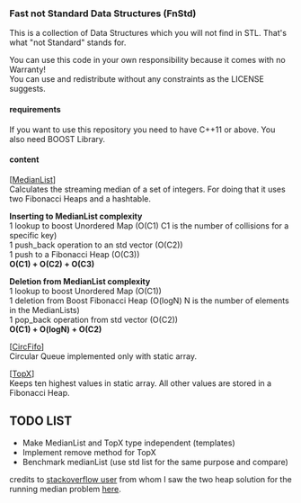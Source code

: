 ### Fast not Standard Data Structures (FnStd)
This is a collection of Data Structures which you will not find in STL. That's what "not Standard" stands for.<br>


You can use this code in your own responsibility because it comes with no Warranty!<br>You can use and redistribute without any constraints as the LICENSE suggests.


#### requirements
If you want to use this repository you need to have C++11 or above. You also need BOOST Library.

#### content
[[MedianList](https://github.com/PGryllos/FnStd/tree/master/MedianList)]<br>Calculates the streaming median of a set of integers. For doing that it uses two Fibonacci Heaps and a hashtable.

<b>Inserting to MedianList complexity</b><br>1 lookup to boost Unordered Map (O(C1) C1 is the number of collisions for a specific key)<br>1 push_back operation to an std vector (O(C2))<br>1 push to a Fibonacci Heap (O(C3))<br><b>O(C1) + O(C2) + O(C3)</b>

<b>Deletion from MedianList complexity</b><br>1 lookup to boost Unordered Map (O(C1))<br>1 deletion from Boost Fibonacci Heap (O(logN) N is the number of elements in the MedianLists)<br>1 pop_back operation from std vector (O(C2))<br><b>O(C1) + O(logN) + O(C2)</b>

[[CircFifo](https://github.com/PGryllos/FnStd/tree/master/CircFifo)]<br>Circular Queue implemented only with static array.

[[TopX](https://github.com/PGryllos/FnStd/tree/master/TopX)]<br>Keeps ten highest values in static array. All other values are stored in a Fibonacci Heap.


TODO LIST
--
* Make MedianList and TopX type independent (templates)<br>
* Implement remove method for TopX<br>
* Benchmark medianList (use std list for the same purpose and compare)<br>


credits to [stackoverflow user](http://stackoverflow.com/users/448810/user448810) from whom I saw the two heap solution for the running median problem  [here](http://stackoverflow.com/a/10931091/4068678).

